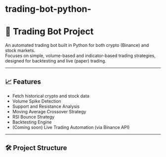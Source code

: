 # trading-bot-python-

# 🚀 Trading Bot Project

An automated trading bot built in Python for both crypto (Binance) and stock markets.  
Focuses on simple, volume-based and indicator-based trading strategies, designed for backtesting and live (paper) trading.

---

## 📈 Features

- Fetch historical crypto and stock data
- Volume Spike Detection
- Support and Resistance Analysis
- Moving Average Crossover Strategy
- RSI Bounce Strategy
- Backtesting Engine
- (Coming soon) Live Trading Automation (via Binance API)

---

## 🛠️ Project Structure

